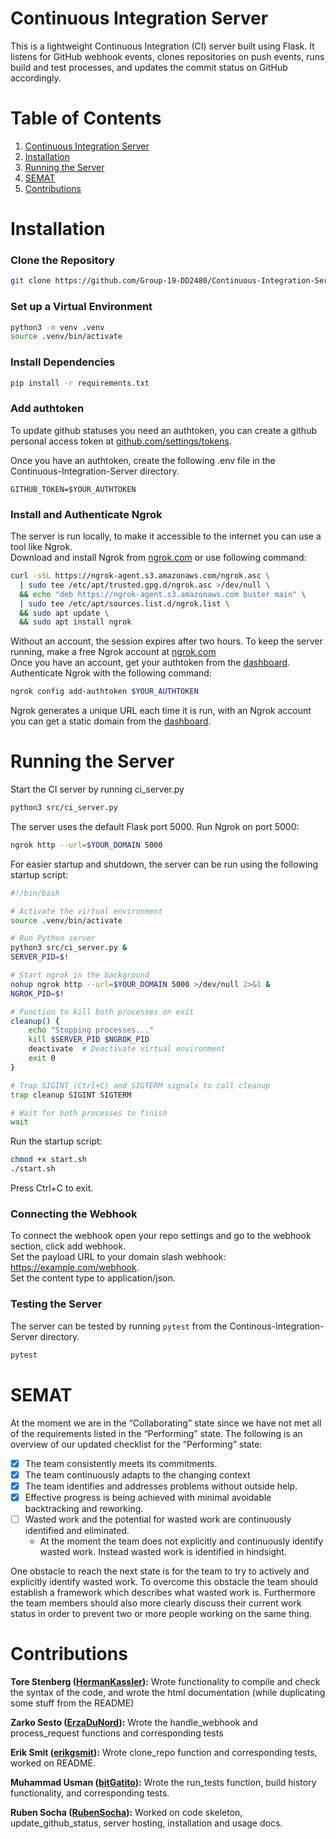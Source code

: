 # Continuous Integration Server
This is a lightweight Continuous Integration (CI) server built using Flask. It listens for GitHub webhook events, clones repositories on push events, runs build and test processes, and updates the commit status on GitHub accordingly.

# Table of Contents

1. [Continuous Integration Server](#continuous-integration-server)
2. [Installation](#installation)
3. [Running the Server](#running-the-server)
4. [SEMAT](#semat)
5. [Contributions](#contributions)

# Installation
### Clone the Repository
```bash
git clone https://github.com/Group-19-DD2480/Continuous-Integration-Server.git
```
### Set up a Virtual Environment
```bash
python3 -m venv .venv
source .venv/bin/activate
```
### Install Dependencies
```bash
pip install -r requirements.txt
```

### Add authtoken
To update github statuses you need an authtoken, you can create a github personal access token at [github.com/settings/tokens](https://github.com/settings/tokens).

Once you have an authtoken, create the following .env file in the Continuous-Integration-Server directory.
```
GITHUB_TOKEN=$YOUR_AUTHTOKEN
```
### Install and Authenticate Ngrok
The server is run locally, to make it accessible  to the internet you can use a tool like Ngrok.  
Download and install Ngrok from [ngrok.com](https://ngrok.com/) or use following command:
```bash
curl -sSL https://ngrok-agent.s3.amazonaws.com/ngrok.asc \
  | sudo tee /etc/apt/trusted.gpg.d/ngrok.asc >/dev/null \
  && echo "deb https://ngrok-agent.s3.amazonaws.com buster main" \
  | sudo tee /etc/apt/sources.list.d/ngrok.list \
  && sudo apt update \
  && sudo apt install ngrok
```
Without an account, the session expires after two hours. To keep the server running, make a free Ngrok account at [ngrok.com](https://ngrok.com/)  
Once you have an account, get your authtoken from the [dashboard](https://dashboard.ngrok.com/get-started/your-authtoken).  
Authenticate Ngrok with the following command:
```bash
ngrok config add-authtoken $YOUR_AUTHTOKEN
```
Ngrok generates a unique URL each time it is run, with an Ngrok account you can get a static domain from the [dashboard](https://dashboard.ngrok.com/domains). 
# Running the Server<a name='running-the-server'></a>
Start the CI server by running ci_server.py
```bash
python3 src/ci_server.py
```
The server uses the default Flask port 5000.
Run Ngrok on port 5000:
```bash
ngrok http --url=$YOUR_DOMAIN 5000
```
For easier startup and shutdown, the server can be run using the following startup script:
```bash
#!/bin/bash

# Activate the virtual environment
source .venv/bin/activate

# Run Python server
python3 src/ci_server.py &
SERVER_PID=$!

# Start ngrok in the background
nohup ngrok http --url=$YOUR_DOMAIN 5000 >/dev/null 2>&1 &
NGROK_PID=$!

# Function to kill both processes on exit
cleanup() {
    echo "Stopping processes..."
    kill $SERVER_PID $NGROK_PID
    deactivate  # Deactivate virtual environment
    exit 0
}

# Trap SIGINT (Ctrl+C) and SIGTERM signals to call cleanup
trap cleanup SIGINT SIGTERM

# Wait for both processes to finish
wait
```
Run the startup script:
```bash
chmod +x start.sh
./start.sh 
```
Press Ctrl+C to exit.

### Connecting the Webhook
To connect the webhook open your repo settings and go to the webhook section, click add webhook.  
Set the payload URL to your domain slash webhook: https://example.com/webhook.  
Set the content type to application/json.

### Testing the Server
The server can be tested by running `pytest` from the Continous-Integration-Server directory.
```bash
pytest
```

# SEMAT

At the moment we are in the “Collaborating” state since we have not met all of the requirements listed in the “Performing” state. The following is an overview of our updated checklist for the “Performing” state:

- [x] The team consistently meets its commitments.
- [x] The team continuously adapts to the changing context
- [x] The team identifies and addresses problems without outside help.
- [x] Effective progress is being achieved with minimal avoidable backtracking and reworking.
- [ ] Wasted work and the potential for wasted work are continuously identified and eliminated.
  - At the moment the team does not explicitly and continuously identify wasted work. Instead wasted work is identified in hindsight.

One obstacle to reach the next state is for the team to try to actively and explicitly identify wasted work. To overcome this obstacle the team should establish a framework which describes what wasted work is. Furthermore the team members should also more clearly discuss their current work status in order to prevent two or more people working on the same thing.

# Contributions

**Tore Stenberg ([HermanKassler](https://github.com/HermanKassler)):** Wrote functionality to compile and check the syntax of the code, and wrote the html documentation (while duplicating some stuff from the README)

**Zarko Sesto ([ErzaDuNord](https://github.com/ErzaDuNord)):** Wrote the handle_webhook and process_request functions and corresponding tests

**Erik Smit ([erikgsmit](https://github.com/erikgsmit)):** Wrote clone_repo function and corresponding tests, worked on README.

**Muhammad Usman ([bitGatito](https://github.com/bitGatito)):** Wrote the run_tests function, build history functionality, and corresponding tests.


**Ruben Socha ([RubenSocha](https://github.com/RubenSocha)):** Worked on code skeleton, update_github_status, server hosting, installation and usage docs.


